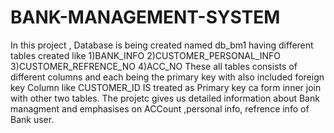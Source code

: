 # BANK-MANAGEMENT-SYSTEM
In this project , Database is being created   named db_bm1  having different tables created like 
1)BANK_INFO
2)CUSTOMER_PERSONAL_INFO
3)CUSTOMER_REFRENCE_NO
4)ACC_NO
These all tables consists of different columns  and each being the primary key with also included foreign key
Column like CUSTOMER_ID IS  treated as Primary key  ca form inner join with other two tables.
The projetc  gives us detailed information about  Bank managment and emphasises on ACCount ,personal info, refrence info of Bank user.

